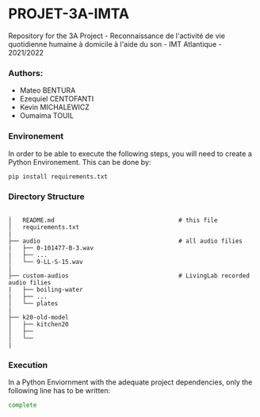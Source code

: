 # PROJET-3A-IMTA

Repository for the 3A Project - Reconnaissance de l'activité de vie quotidienne humaine à domicile à l'aide du son - IMT Atlantique - 2021/2022

### Authors:

<ul>
  <li>Mateo BENTURA</li>
  <li>Ezequiel CENTOFANTI</li>
  <li>Kevin MICHALEWICZ</li>
  <li>Oumaima TOUIL</li>
</ul>

### Environement 

In order to be able to execute the following steps, you will need to create a Python Environement.
This can be done by:

```bash
pip install requirements.txt
```

### Directory Structure

```

│   README.md                                   # this file
│   requirements.txt     
|
├── audio                                       # all audio filies
|   ├── 0-101477-B-3.wav
|   ├── ...
│   └── 9-LL-S-15.wav           
|
├── custom-audios                               # LivingLab recorded audio filies
|   ├── boiling-water  
|   ├── ...
│   └── plates  
|
├── k20-old-model       
│   ├── kitchen20                    
│   ├──                        
│   └──                               
|                          
```

### Execution 

In a Python Enviornment with the adequate project dependencies, only the following line has to be written:

```bash
complete
```
